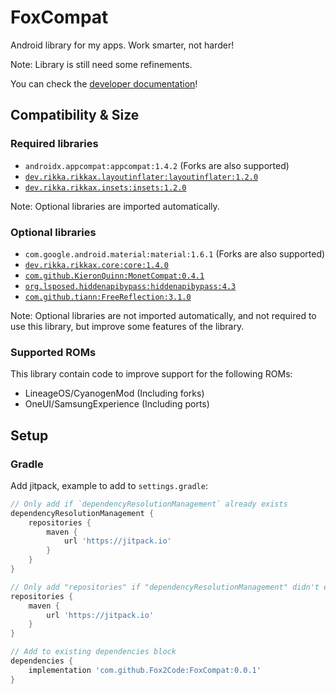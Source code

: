 # FoxCompat

Android library for my apps. Work smarter, not harder!

Note: Library is still need some refinements.

You can check the [developer documentation](https://github.com/Fox2Code/FoxCompat/tree/master/documentation)!

## Compatibility & Size

### Required libraries

- `androidx.appcompat:appcompat:1.4.2` (Forks are also supported)
- [`dev.rikka.rikkax.layoutinflater:layoutinflater:1.2.0`](https://github.com/RikkaApps/RikkaX/tree/master/layoutinflater)
- [`dev.rikka.rikkax.insets:insets:1.2.0`](https://github.com/RikkaApps/RikkaX/tree/master/insets)

Note: Optional libraries are imported automatically.

### Optional libraries

- `com.google.android.material:material:1.6.1` (Forks are also supported)
- [`dev.rikka.rikkax.core:core:1.4.0`](https://github.com/RikkaApps/RikkaX/tree/master/core/core)
- [`com.github.KieronQuinn:MonetCompat:0.4.1`](https://github.com/KieronQuinn/MonetCompat)
- [`org.lsposed.hiddenapibypass:hiddenapibypass:4.3`](https://github.com/LSPosed/AndroidHiddenApiBypass)
- [`com.github.tiann:FreeReflection:3.1.0`](https://github.com/tiann/FreeReflection)

Note: Optional libraries are not imported automatically, and not required to use this library,
but improve some features of the library.

### Supported ROMs

This library contain code to improve support for the following ROMs:

- LineageOS/CyanogenMod (Including forks)
- OneUI/SamsungExperience (Including ports)

## Setup

### Gradle

Add jitpack, example to add to `settings.gradle`:
```groovy
// Only add if `dependencyResolutionManagement` already exists
dependencyResolutionManagement {
    repositories {
        maven {
            url 'https://jitpack.io'
        }
    }
}
```


```groovy
// Only add "repositories" if "dependencyResolutionManagement" didn't exists in "settings.gradle"
repositories {
    maven {
        url 'https://jitpack.io'
    }
}

// Add to existing dependencies block
dependencies {
    implementation 'com.github.Fox2Code:FoxCompat:0.0.1'
}
```
